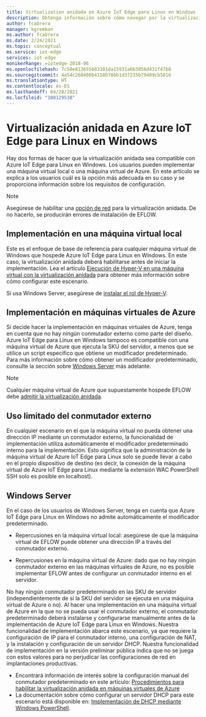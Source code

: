```yaml
---
title: Virtualization anidada en Azure IoT Edge para Linux en Windows | Microsoft Docs
description: Obtenga información sobre cómo navegar por la virtualización anidada en Azure IoT Edge para Linux en Windows.
author: fcabrera
manager: kgremban
ms.author: fcabrera
ms.date: 2/24/2021
ms.topic: conceptual
ms.service: iot-edge
services: iot-edge
monikerRange: =iotedge-2018-06
ms.openlocfilehash: 7c50e813655603101da15931a6b3056d431f47b8
ms.sourcegitcommit: 4a54c268400b4158b78bb1d37235b79409cb5816
ms.translationtype: HT
ms.contentlocale: es-ES
ms.lasthandoff: 04/28/2021
ms.locfileid: "108129538"
---
```

# <a name="nested-virtualization-for-azure-iot-edge-for-linux-on-windows"></a>Virtualización anidada en Azure IoT Edge para Linux en Windows
Hay dos formas de hacer que la virtualización anidada sea compatible con Azure IoT Edge para Linux en Windows. Los usuarios pueden implementar una máquina virtual local o una máquina virtual de Azure. En este artículo se explica a los usuarios cuál es la opción más adecuada en su caso y se proporciona información sobre los requisitos de configuración.

> [!NOTE]
>
> Asegúrese de habilitar una [opción de red](/virtualization/hyper-v-on-windows/user-guide/nested-virtualization#networking-options) para la virtualización anidada. De no hacerlo, se producirán errores de instalación de EFLOW. 

## <a name="deployment-on-local-vm"></a>Implementación en una máquina virtual local
Este es el enfoque de base de referencia para cualquier máquina virtual de Windows que hospede Azure IoT Edge para Linux en Windows. En este caso, la virtualización anidada deberá habilitarse antes de iniciar la implementación. Lea el artículo [Ejecución de Hyper-V en una máquina virtual con la virtualización anidada](/virtualization/hyper-v-on-windows/user-guide/nested-virtualization) para obtener más información sobre cómo configurar este escenario.

Si usa Windows Server, asegúrese de [instalar el rol de Hyper-V](/windows-server/virtualization/hyper-v/get-started/install-the-hyper-v-role-on-windows-server).

## <a name="deployment-on-azure-vms"></a>Implementación en máquinas virtuales de Azure
Si decide hacer la implementación en máquinas virtuales de Azure, tenga en cuenta que no hay ningún conmutador externo como parte del diseño. Azure IoT Edge para Linux en Windows tampoco es compatible con una máquina virtual de Azure que ejecuta la SKU del servidor, a menos que se utilice un script específico que obtiene un modificador predeterminado. Para más información sobre cómo obtener un modificador predeterminado, consulte la sección sobre [Windows Server](#windows-server) más adelante. 

> [!NOTE]
>
> Cualquier máquina virtual de Azure que supuestamente hospede EFLOW debe [admitir la virtualización anidada](../virtual-machines/acu.md).


## <a name="limited-use-of-external-switch"></a>Uso limitado del conmutador externo
En cualquier escenario en el que la máquina virtual no pueda obtener una dirección IP mediante un conmutador externo, la funcionalidad de implementación utiliza automáticamente el modificador predeterminado interno para la implementación. Esto significa que la administración de la máquina virtual de Azure IoT Edge para Linux solo se puede llevar a cabo en el propio dispositivo de destino (es decir, la conexión de la máquina virtual de Azure IoT Edge para Linux mediante la extensión WAC PowerShell SSH solo es posible en localhost).

## <a name="windows-server"></a>Windows Server
En el caso de los usuarios de Windows Server, tenga en cuenta que Azure IoT Edge para Linux en Windows no admite automáticamente el modificador predeterminado.

* Repercusiones en la máquina virtual local: asegúrese de que la máquina virtual de EFLOW puede obtener una dirección IP a través del conmutador externo.

* Repercusiones en la máquina virtual de Azure: dado que no hay ningún conmutador externo en las máquinas virtuales de Azure, no es posible implementar EFLOW antes de configurar un conmutador interno en el servidor.

No hay ningún conmutador predeterminado en las SKU de servidor (independientemente de si la SKU del servidor se ejecuta en una máquina virtual de Azure o no). Al hacer una implementación en una máquina virtual de Azure en la que no se pueda usar el conmutador externo, el conmutador predeterminado deberá instalarse y configurarse manualmente antes de la implementación de Azure IoT Edge para Linux en Windows. Nuestra funcionalidad de implementación abarca este escenario, ya que requiere la configuración de IP para el conmutador interno, una configuración de NAT, y la instalación y configuración de un servidor DHCP. Nuestra funcionalidad de implementación en la versión preliminar pública indica que no se juega con estos valores para no perjudicar las configuraciones de red en implantaciones productivas.

* Encontrará información de interés sobre la configuración manual del conmutador predeterminado en este artículo: [Procedimientos para habilitar la virtualización anidada en máquinas virtuales de Azure](/virtualization/hyper-v-on-windows/user-guide/nested-virtualization)
* La documentación sobre cómo configurar un servidor DHCP para este escenario está disponible en: [Implementación de DHCP mediante Windows PowerShell](/windows-server/networking/technologies/dhcp/dhcp-deploy-wps).